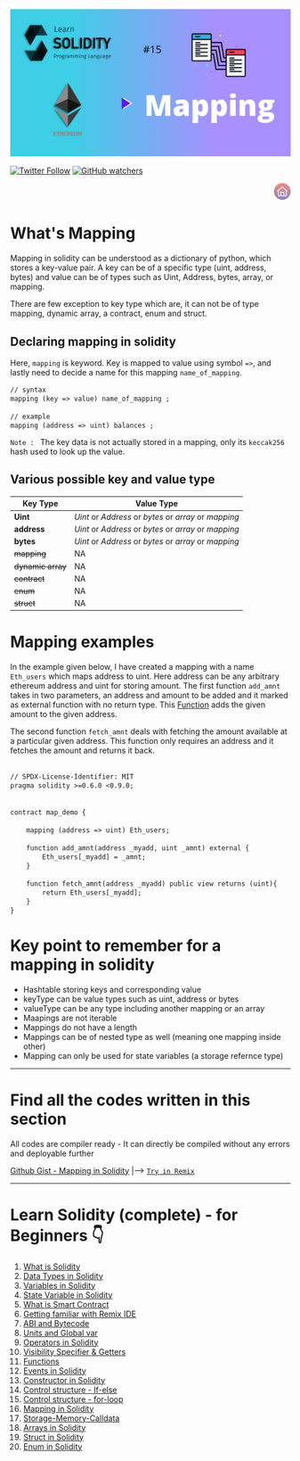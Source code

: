 <img src="/Tutorials/header-images/15-OG-Mapping-in-solidity.png" width="630" title="Mapping in solidity">

[<img alt="Twitter Follow" src="https://img.shields.io/twitter/follow/PranavRaj90?style=social">](https://twitter.com/intent/follow?screen_name=PranavRaj90)
[<img alt="GitHub watchers" src="https://img.shields.io/github/watchers/raj-pranav/learn-solidity?label=Learn%20Solidity&style=social">](https://github.com/raj-pranav/learn-solidity/)

[<img align= "right" src="/Tutorials/Beginners/images-for-docs/home.png" width="30" title="Learn Solidity - Home">](https://github.com/raj-pranav/learn-solidity)
<br>
<br>



# What's Mapping

Mapping in solidity can be understood as a dictionary of python, which stores a key-value pair. A key can be of a specific type (uint, address, bytes) and value can be of types such as Uint, Address, bytes, array, or mapping. <br>

There are few exception to key type which are, it can not be of type mapping, dynamic array, a contract, enum and struct.

## Declaring mapping in solidity
Here, `mapping` is keyword. Key is mapped to value using symbol `=>`, and lastly need to decide a name for this mapping `name_of_mapping`.

```solidity
// syntax
mapping (key => value) name_of_mapping ;

// example
mapping (address => uint) balances ;
```

`Note : ` The key data is not actually stored in a mapping, only its `keccak256` hash used to look up the value.


## Various possible key and value type

| Key Type      | Value Type                                             |
|---------------|--------------------------------------------------------|
| **Uint**      | _Uint_ or _Address_ or _bytes_ or _array_ or _mapping_ |
| **address**   | _Uint_ or _Address_ or _bytes_ or _array_ or _mapping_ |
| **bytes**     | _Uint_ or _Address_ or _bytes_ or _array_ or _mapping_ |
| ~~mapping~~   |                 NA                                     |
| ~~dynamic array~~   |           NA                                     |
| ~~contract~~   |                NA                                     |
| ~~enum~~      |                 NA                                     |
| ~~struct~~    |                 NA                                     |


# Mapping examples
In the example given below, I have created a mapping with a name `Eth_users` which maps address to uint. Here address can be any arbitrary ethereum address and uint for storing amount. The first function `add_amnt` takes in two parameters, an address and amount to be added and it marked as external function with no return type. This [Function](https://github.com/raj-pranav/learn-solidity/blob/main/Tutorials/Beginners/10-Functions-in-solidity.md) adds the given amount to the given address.<br>

The second function `fetch_amnt` deals with fetching the amount available at a particular given address. This function only requires an address and it fetches the amount and returns it back.



```solidity

// SPDX-License-Identifier: MIT
pragma solidity >=0.6.0 <0.9.0;


contract map_demo {
    
    mapping (address => uint) Eth_users;

    function add_amnt(address _myadd, uint _amnt) external {
        Eth_users[_myadd] = _amnt;
    }

    function fetch_amnt(address _myadd) public view returns (uint){
        return Eth_users[_myadd];
    }
}

```


# Key point to remember for a mapping in solidity
- Hashtable storing keys and corresponding value
- keyType can be value types such as uint, address or bytes
- valueType can be any type including another mapping or an array
- Maapings are not iterable
- Mappings do not have a length
- Mappings can be of nested type as well (meaning one mapping inside other)
- Mapping can only be used for state variables (a storage refernce type)


---

# Find all the codes written in this section
All codes are compiler ready - It can directly be compiled without any errors and deployable further

[Github Gist - Mapping in Solidity](https://gist.github.com/raj-pranav/8e2843bde0471857c711e261e625c28f)  |-->   [`Try in Remix`](https://remix.ethereum.org/)

---

# Learn Solidity (complete) - for Beginners 👇
1. [What is Solidity](https://github.com/raj-pranav/learn-solidity/blob/main/Tutorials/Beginners/1-What_is_Solidity.md)
2. [Data Types in Solidity](https://github.com/raj-pranav/learn-solidity/blob/main/Tutorials/Beginners/2-Data_types_solidity.md)
3. [Variables in Solidity](https://github.com/raj-pranav/learn-solidity/blob/main/Tutorials/Beginners/2.1-Variables_in_solidity.md)
4. [State Variable in Solidity](https://github.com/raj-pranav/learn-solidity/blob/main/Tutorials/Beginners/3-State_variable_solidity.md)
5. [What is Smart Contract](https://github.com/raj-pranav/learn-solidity/blob/main/Tutorials/Beginners/4-what-is-a-Smart_contract.md)
6. [Getting familiar with Remix IDE](https://github.com/raj-pranav/learn-solidity/blob/main/Tutorials/Beginners/5-Getting-familiar-with-Remix-IDE.md)
7. [ABI and Bytecode](https://github.com/raj-pranav/learn-solidity/blob/main/Tutorials/Beginners/6-ABI-and-Bytecode-from-solidity-compiler.md)
8. [Units and Global var](https://github.com/raj-pranav/learn-solidity/blob/main/Tutorials/Beginners/7-Units-and-global-variable.md)
9. [Operators in Solidity](https://github.com/raj-pranav/learn-solidity/blob/main/Tutorials/Beginners/8-Operators-in-solidity.md)
10. [Visibility Specifier & Getters](https://github.com/raj-pranav/learn-solidity/blob/main/Tutorials/Beginners/9-Visibility-specifiers_and-getters.md)
11. [Functions](https://github.com/raj-pranav/learn-solidity/blob/main/Tutorials/Beginners/10-Functions-in-solidity.md)
12. [Events in Solidity](https://github.com/raj-pranav/learn-solidity/blob/main/Tutorials/Beginners/11-Events-in-Solidity.md)
13. [Constructor in Solidity](https://github.com/raj-pranav/learn-solidity/blob/main/Tutorials/Beginners/12-Constructor-in-solidity.md)
14. [Control structure - If-else](https://github.com/raj-pranav/learn-solidity/blob/main/Tutorials/Beginners/13-if-else_if-else_control_structure.md)
15. [Control structure - for-loop](https://github.com/raj-pranav/learn-solidity/blob/main/Tutorials/Beginners/14-for-loop-in-solidity.md)
16. [Mapping in Solidity](https://github.com/raj-pranav/learn-solidity/blob/main/Tutorials/Beginners/15-Mapping-in-solidity.md)
17. [Storage-Memory-Calldata](https://github.com/raj-pranav/learn-solidity/blob/main/Tutorials/Beginners/16-strorage-memory-calldata.md)
18. [Arrays in Solidity](https://github.com/raj-pranav/learn-solidity/blob/main/Tutorials/Beginners/17-arrays-in-solidity.md)
19. [Struct in Solidity](https://github.com/raj-pranav/learn-solidity/blob/main/Tutorials/Beginners/18-struct-in-solidity.md)
20. [Enum in Solidity](https://github.com/raj-pranav/learn-solidity/blob/main/Tutorials/Beginners/19-Enum-in-solidity.md)
